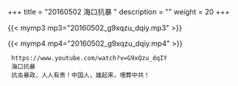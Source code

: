 +++
title = "20160502  海口抗暴 "
description = ""
weight = 20
+++

{{< mymp3 mp3="20160502_g9xqzu_dqiy.mp3" >}}

{{< mymp4 mp4="20160502_g9xqzu_dqiy.mp4" >}}

     https://www.youtube.com/watch?v=G9xQzu_dqIY 
     海口抗暴 
     抗击暴政，人人有责！中国人，雄起来，埋葬中共！ 
